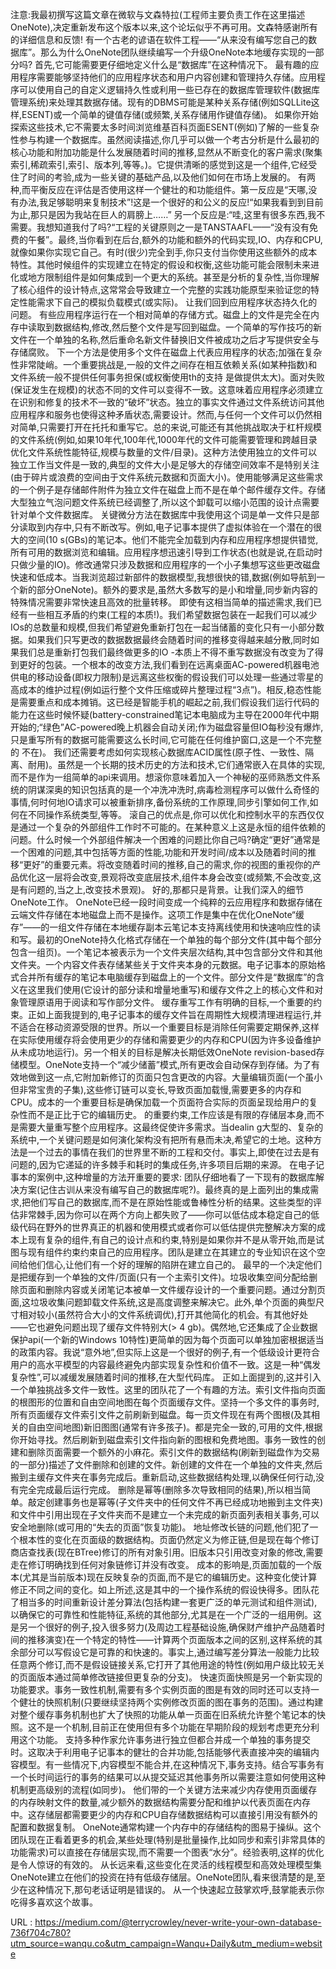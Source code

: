 注意:我最初撰写这篇文章在微软与文森特拉(工程师主要负责工作在这里描述OneNote),决定重新发布这个版本以来,这个论坛似乎不再可用。文森特感谢所有的详细信息和反馈! 
 有一个古老的谚语在软件工程——“从来没有编写您自己的数据库”。那么为什么OneNote团队继续编写一个升级OneNote本地缓存实现的一部分吗? 
 首先,它可能需要更仔细地定义什么是“数据库”在这种情况下。 
 最有趣的应用程序需要能够坚持他们的应用程序状态和用户内容创建和管理持久存储。应用程序可以使用自己的自定义逻辑持久性或利用一些已存在的数据库管理软件(数据库管理系统)来处理其数据存储。现有的DBMS可能是某种关系存储(例如SQLLite这样,ESENT)或一个简单的键值存储(或频繁,关系存储用作键值存储)。 
 如果你开始探索这些技术,它不需要太多时间浏览维基百科页面ESENT(例如)了解的一些复杂性参与构建一个数据库。虽然阅读描述,你几乎可以做一个考古分析是什么最初的核心功能和附加功能是什么发展随着时间的推移,显然从不断变化的客户需求(聚集索引,稀疏索引,索引、版本列,等等。)。它提供清晰的感觉到这是一个组件,它经受住了时间的考验,成为一些关键的基础产品,以及他们如何在市场上发展的。 
 有两种,而平衡反应在评估是否使用这样一个健壮的和功能组件。第一反应是“天哪,没有办法,我足够聪明来复制技术”!这是一个很好的和公义的反应!“如果我看到到目前为止,那只是因为我站在巨人的肩膀上……” 
 另一个反应是:“哇,这里有很多东西,我不需要。我想知道我付了吗?“工程的关键原则之一是TANSTAAFL——“没有没有免费的午餐”。最终,当你看到在后台,额外的功能和额外的代码实现,IO、内存和CPU,就像如果你实现它自己。有时(很少)完全到手,你只支付当你使用这些额外的成本特性。其他时候组件的实现建立在特定的假设和权衡,这些功能可能会限制未来进化或地方限制组件是如何集成到一个更大的系统。甚至是分析的复杂性,当你理解了核心组件的设计特点,这常常会导致建立一个完整的实践功能原型来验证您的特定性能需求下自己的模拟负载模式(或实际)。 
 让我们回到应用程序状态持久化的问题。 
 有些应用程序运行在一个相对简单的存储方式。磁盘上的文件是完全在内存中读取到数据结构,修改,然后整个文件是写回到磁盘。一个简单的写作技巧的新文件在一个单独的名称,然后重命名新文件替换旧文件被成功之后才写提供安全与存储腐败。 
 下一个方法是使用多个文件在磁盘上代表应用程序的状态;加强在复杂性非常陡峭。一个重要挑战是,一般的文件之间存在相互依赖关系(如某种指数)和文件系统一般不提供任何事务担保(或权衡使用th的支持 
 是做提供太大)。面对失败(保证发生在规模)的状态不同的文件可以变得不一致。这意味着应用程序必须建立在识别和修复的技术不一致的“破坏”状态。独立的事实文件通过文件系统访问其他应用程序和服务也使得这种矛盾状态,需要设计。然而,与任何一个文件可以仍然相对简单,只需要打开在托托和重写它。总的来说,可能还有其他挑战取决于杠杆规模的文件系统(例如,如果10年代,100年代,1000年代的文件可能需要管理和跨越目录优化文件系统性能特征,规模与数量的文件/目录)。这种方法使用独立的文件可以独立工作当文件是一致的,典型的文件大小是足够大的存储空间效率不是特别关注(由于碎片或浪费的空间由于文件系统元数据和页面大小)。使用能够满足这些需求的一个例子是存储邮件附件为独立文件在磁盘上而不是在单个邮件缓存文件。存储大型独立气泡问题文件系统已经调整了,所以这个卸载可以缩小范围的设计点需要针对单个文件数据库。 
 关键微分方法在数据库中我使用这个词是单一文件只是部分读取到内存中,只有不断改写。例如,电子记事本提供了虚拟体验在一个潜在的很大的空间(10 s(GBs)的笔记本。他们不能完全加载到内存和应用程序想提供错觉,所有可用的数据浏览和编辑。应用程序想迅速引导到工作状态(也就是说,在启动时只做少量的IO)。修改通常只涉及数据和应用程序的一个小子集想写这些更改磁盘快速和低成本。当我浏览超过新部件的数据模型,我想很快的错,数据(例如导航到一个新的部分OneNote)。额外的要求是,虽然大多数写的是小和增量,同步新内容的特殊情况需要非常快速且高效的批量转移。 
 即使有这相当简单的描述需求,我们已经有一些相互矛盾的约束(工程的本质!)。我们希望数据包装在一起我们可以减少IOs的总数量和规模,但我们希望避免重新打包在一起当储蓄的变化只有一小部分数据。如果我们只写更改的数据数据最终会随着时间的推移变得越来越分散,同时如果我们总是重新打包我们最终做更多的IO -本质上不得不重写数据没有改变为了得到更好的包装。一个根本的改变方法,我们看到在远离桌面AC-powered机器电池供电的移动设备(即权力限制)是远离这些权衡的假设我们可以处理一些通过零星的高成本的维护过程(例如运行整个文件压缩或碎片整理过程“3点”)。相反,稳态性能是需要重点和成本摊销。这已经是智能手机的崛起之前,我们假设我们运行代码的能力在这些时候怀疑(battery-constrained笔记本电脑成为主导在2000年代中期开始的;“绿色”AC-powered晚上机器会自动关闭;作为磁盘容量但IO每秒没有爆炸,只是重写所有的数据可能需要这么长时间,它可能在任何维护窗口,这是一个不完整的 
 不在)。 
 我们还需要考虑如何实现核心数据库ACID属性(原子性、一致性、隔离、耐用)。虽然是一个长期的技术历史的方法和技术,它们通常嵌入在具体的实现,而不是作为一组简单的api来调用。想滚你意味着加入一个神秘的巫师熟悉文件系统的阴谋深奥的知识包括真的是一个冲洗冲洗时,病毒检测程序可以做什么奇怪的事情,何时何地IO请求可以被重新排序,备份系统的工作原理,同步引擎如何工作,如何在不同操作系统类型,等等。 
 滚自己的优点是,你可以优化和控制水平的东西仅仅是通过一个复杂的外部组件工作时不可能的。在某种意义上这是永恒的组件依赖的问题。什么时候一个外部组件解决一个困难的问题比你自己吗?确定“更好”通常是一个困难的问题,其中包括等方面的性能,功能和开发时间/成本以及随着时间的推移“更好”的重要元素。将改变随着时间的推移,自己的需求,你的视图的重视你的产品优化这一层将会改变,景观将改变底层技术,组件本身会改变(或频繁,不会改变,这是有问题的,当之上,改变技术景观)。 
 好的,那都只是背景。让我们深入的细节OneNote工作。 
 OneNote已经一段时间变成一个纯粹的云应用程序和数据存储在云端文件存储在本地磁盘上而不是操作。这项工作是集中在优化OneNote“缓存”——的一组文件存储在本地缓存副本云笔记本支持离线使用和快速响应性的读和写。最初的OneNote持久化格式存储在一个单独的每个部分文件(其中每个部分包含一组页)。一个笔记本被表示为一个文件夹层次结构,其中包含部分文件和其他文件夹。一个内容文件表存储某些关于文件夹本身的元数据。电子记事本的原始格式合并所有缓存的笔记本电脑缓存到磁盘上的一个文件。部分文件是“数据库”的含义在这里我们使用(它设计的部分读和增量地重写)和缓存文件之上的核心文件和对象管理原语用于阅读和写作部分文件。 
 缓存重写工作有明确的目标,一个重要的约束。正如上面我提到的,电子记事本的缓存文件旨在周期性大规模清理进程运行,并不适合在移动资源受限的世界。所以一个重要目标是消除任何需要定期保养,这样在实际使用缓存将会使用更少的存储和需要更少的内存和CPU(因为许多设备维护从未成功地运行)。另一个相关的目标是解决长期低效OneNote revision-based存储模型。OneNote支持一个“减少储蓄”模式,所有更改会自动保存到存储。为了有效地做到这一点,它附加新修订的页面只包含更改的内容。大量编辑页面(一个虽小但非常宝贵的子集),这些修订链可以变长,导致页面加载慢,需要更多的内存和CPU。成本的一个重要目标是确保加载一个页面符合实际的页面呈现给用户的复杂性而不是正比于它的编辑历史。 
 的重要约束,工作应该是有限的存储层本身,而不是需要大量重写整个应用程序。这最终促使许多需求。当dealin 
 g大型的、复杂的系统中,一个关键问题是如何演化架构没有把所有悬而未决,希望它的土地。这种方法是一个过去的事情在我们的世界里不断的工程和交付。事实上,即使在过去是有问题的,因为它递延的许多棘手和耗时的集成任务,许多项目后期的来源。 
 在电子记事本的案例中,这种增量的方法开重要的要求: 
 团队仔细地看了一下现有的数据库解决方案(记住古训从来没有编写自己的数据库呢?)。最终真的是上面列出的集成需求,把他们写自己的数据库,而不是在原始性能或鲁棒性分析的结果。这些类型的评估非常棘手,因为你可以在两个方向上都失败了——你可以低估成本稳定自己的低级代码在野外的世界真正的机器和使用模式或者你可以低估提供完整解决方案的成本上现有复杂的组件,有自己的设计点和约束,特别是如果你并不是从零开始,而是试图与现有组件约束约束自己的应用程序。团队是建立在其建立的专业知识在这个空间给他们信心,让他们有一个好的理解的陷阱在建立自己的。 
 最早的一个决定他们是把缓存到一个单独的文件/页面(只有一个主索引文件)。垃圾收集空间分配给删除页面和删除内容或关闭笔记本被单一文件缓存设计的一个重要问题。通过分割页面,这垃圾收集问题卸载文件系统,这是高度调整来解决它。此外,单个页面的典型尺寸相对较小(虽然符合大小的文件系统调优),打开其他简化的机会。有其他好处——它也避免问题出现了缓存文件特别大(> 4 gb)。偶然地,它还集成了企业数据保护api(一个新的Windows 10特性)更简单的因为每个页面可以单独加密根据适当的政策内容。我说“意外地”,但实际上这是一个很好的例子,有一个低级设计更符合用户的高水平模型的内容最终避免内部实现复杂性和价值不一致。这是一种“偶发复杂性”,可以减缓发展随着时间的推移,在大型代码库。 
 正如上面提到的,这并引入一个单独挑战多文件一致性。这里的团队花了一个有趣的方法。索引文件指向页面的根图形的位置和自由空间地图在每个页面缓存文件。坚持一个多文件的事务时,所有页面缓存文件索引文件之前刷新到磁盘。每一页文件现在有两个图根(及其相关的自由空间地图)新旧图图(通常有许多孩子)。都是完全一致的,可用的文件,根据你开始寻找。然后刷新到磁盘索引文件指向新的图根和免费地图。事务一致性的创建和删除页面需要一个额外的小麻花。索引文件的数据结构(刷新到磁盘作为交易的一部分)描述了文件删除和创建的文件。新创建的文件在一个单独的文件夹,然后搬到主缓存文件夹在事务完成后。重新启动,这些数据结构处理,以确保任何行动,没有完全完成最后运行完成。 
 删除是幂等(删除多次导致相同的结果),所以相当简单。敲定创建事务也是幂等(子文件夹中的任何文件不再已经成功地搬到主文件夹)和文件中引用出现在子文件夹而不是建立一个未完成的新页面列表相关事务,可以安全地删除(或可用的“失去的页面”恢复功能)。 
 地址修改长链的问题,他们犯了一个根本性的变化在页面级的数据结构。页面仍然定义为修正链,但是现在每个修订商店查找表(现在BTree)修订的所有对象引用。旧版本只引用改变对象的修改,需要走在修订明确找到任何对象链修订并没有改变。 
 成本的影响是,页面加载的一个版本(尤其是当前版本)现在反映复杂的页面,而不是它的编辑历史。这种变化使计算修正不同之间的变化。如上所述,这是其中的一个操作系统的假设快得多。团队花了相当多的时间重新设计差分算法(包括构建一套更广泛的单元测试和组件测试),以确保它的可靠性和性能特征,系统的其他部分,尤其是在一个广泛的一组用例。这是另一个很好的例子,投入很多努力(及周边工程基础设施,确保财产维护产品随着时间的推移演变)在一个特定的特性——计算两个页面版本之间的区别,这样系统的其余部分可以写假设它是可靠的和快速的。事实上,通过编写差分算法一般能力比较任意两个修订,而不是假设链接关系,它打开了其他用途的特性(例如用户级比较无关的页面版本通过简单修改链接但更复杂的分支)。 
 快速页面快照是另一个新实现的功能要求。事务一致性机制,需要有多个实例页面的图是有效的同时还可以支持一个健壮的快照机制(只要继续坚持两个实例修改页面的图在事务的范围)。通过构建对整个缓存事务机制也扩大了快照的功能从单一页面在旧系统允许整个笔记本的快照。这不是一个机制,目前正在使用但有多个功能在早期阶段的规划考虑更充分利用这个功能。 
 支持多种作家允许事务进行独立但都合并成一个单独的事务提交时。这取决于利用电子记事本的健壮的合并功能,包括能够代表直接冲突的编辑内容模型。有一些情况下,内容模型不能合并,在这种情况下,事务支持。结合写事务有一个长时间运行的事务的结果可以从提交延迟其他事务所以需要注意如何使用这种机制更高级别的流程(如同步)。 
 他们带的一个关键方法来减少内存使用页面缓存的内存映射文件的数量,减少额外的数据结构需要分配和维护以代表页面在内存中。这存储层都需要更少的内存和CPU自存储数据结构可以直接引用没有额外的配置和数据复制。 
 OneNote通常构建一个内存中的存储结构的图易于操纵。这个团队现在正看着更多的机会,某些处理(特别是批量操作,比如同步和索引非常具体的功能需求)可以直接在存储层实现,而不需要一个图表“水分”。经验表明,这样的优化是令人惊讶的有效的。 
 从长远来看,这些变化在灵活的线程模型和高效处理模型集OneNote建立在他们的投资在持有低级存储层。OneNote团队,看来很清楚的是,至少在这种情况下,那句老话证明是错误的。 
 从一个快速起立鼓掌欢呼,鼓掌能表示你吃得多喜欢这个故事。 
  
   
  URL : https://medium.com/@terrycrowley/never-write-your-own-database-736f704c780?utm_source=wanqu.co&utm_campaign=Wanqu+Daily&utm_medium=website